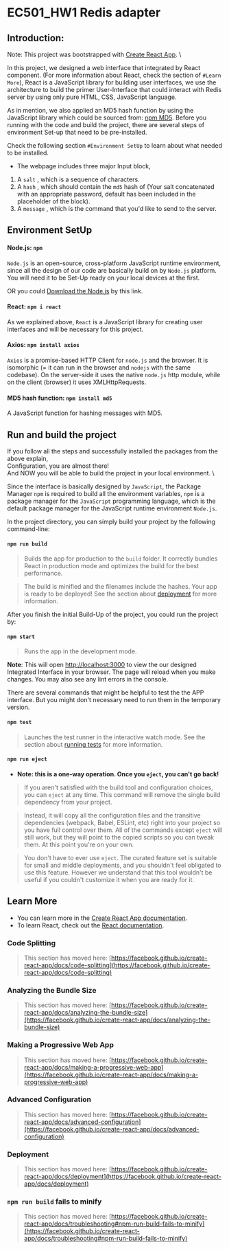 # EC501_HW1 Redis adapter

## Introduction:

Note: This project was bootstrapped with [Create React App](https://github.com/facebook/create-react-app). \

In this project, we designed a web interface that integrated by React component. (For more information about React, check the section of `#Learn More`), React is a JavaScript library for building user interfaces, we use the architecture to build the primer User-Interface that could interact with Redis server by using only pure HTML, CSS, JavaScript language.

As in mention, we also applied an MD5 hash function by using the JavaScript library which could be sourced from: [npm MD5](https://www.npmjs.com/package/md5). Before you running with the code and build the project, there are several steps of environment Set-up that need to be pre-installed.

Check the following section `#Environment SetUp` to learn about what needed to be installed.

- The webpage includes three major Input block,

1. A `salt` , which is a sequence of characters.
2. A `hash` , which should contain the `md5` hash of (Your salt concatenated with an appropriate password, default has been included in the placeholder of the block).
3. A `message` , which is the command that you'd like to send to the server.

## Environment SetUp

#### **Node.js:**  `npm`
`Node.js` is an open-source, cross-platform JavaScript runtime environment, since all the design of our code are basically build on by `Node.js` platform. You will need it to be Set-Up ready on your local devices at the first.

OR you could [Download the Node.js](https://nodejs.org/en/) by this link.

#### **React:**  `npm i react`
As we explained above, `React` is a JavaScript library for creating user interfaces and will be necessary for this project.

#### **Axios:**  `npm install axios`
`Axios` is a promise-based HTTP Client for `node.js` and the browser. It is isomorphic (= it can run in the browser and `nodejs` with the same codebase). On the server-side it uses the native `node.js` http module, while on the client (browser) it uses XMLHttpRequests.

#### **MD5 hash function:**  `npm install md5`
A JavaScript function for hashing messages with MD5.

## Run and build the project

If you follow all the steps and successfully installed the packages from the above explain, \
Configuration, you are almost there! \
And NOW you will be able to build the project in your local environment. \

Since the interface is basically designed by `JavaScript`, the Package Manager `npm` is required to build all the environment variables, `npm` is a package manager for the `JavaScript` programming language, which is the default package manager for the JavaScript runtime environment `Node.js`.

In the project directory, you can simply build your project by the following command-line:

#### `npm run build`

> Builds the app for production to the `build` folder. It correctly bundles React in production mode and optimizes the build for the best performance.

> The build is minified and the filenames include the hashes. Your app is ready to be deployed! See the section about [deployment](https://facebook.github.io/create-react-app/docs/deployment) for more information.

After you finish the initial Build-Up of the project, you could run the project by:

#### `npm start`

> Runs the app in the development mode.

**Note**: This will open [http://localhost:3000](http://localhost:3000) to view the our designed Integrated Interface in your browser. The page will reload when you make changes. You may also see any lint errors in the console.


There are several commands that might be helpful to test the the APP interface. But you might don't necessary need to run them in the temporary version.


#### `npm test`

> Launches the test runner in the interactive watch mode. See the section about [running tests](https://facebook.github.io/create-react-app/docs/running-tests) for more information.


#### `npm run eject`

- **Note: this is a one-way operation. Once you `eject`, you can't go back!**

> If you aren't satisfied with the build tool and configuration choices, you can `eject` at any time. This command will remove the single build dependency from your project.

> Instead, it will copy all the configuration files and the transitive dependencies (webpack, Babel, ESLint, etc) right into your project so you have full control over them. All of the commands except `eject` will still work, but they will point to the copied scripts so you can tweak them. At this point you're on your own.

> You don't have to ever use `eject`. The curated feature set is suitable for small and middle deployments, and you shouldn't feel obligated to use this feature. However we understand that this tool wouldn't be useful if you couldn't customize it when you are ready for it.

## Learn More

  - You can learn more in the [Create React App documentation](https://facebook.github.io/create-react-app/docs/getting-started).
  - To learn React, check out the [React documentation](https://reactjs.org/).

### Code Splitting

> This section has moved here: [https://facebook.github.io/create-react-app/docs/code-splitting](https://facebook.github.io/create-react-app/docs/code-splitting)

### Analyzing the Bundle Size

> This section has moved here: [https://facebook.github.io/create-react-app/docs/analyzing-the-bundle-size](https://facebook.github.io/create-react-app/docs/analyzing-the-bundle-size)

### Making a Progressive Web App

> This section has moved here: [https://facebook.github.io/create-react-app/docs/making-a-progressive-web-app](https://facebook.github.io/create-react-app/docs/making-a-progressive-web-app)

### Advanced Configuration

> This section has moved here: [https://facebook.github.io/create-react-app/docs/advanced-configuration](https://facebook.github.io/create-react-app/docs/advanced-configuration)

### Deployment

> This section has moved here: [https://facebook.github.io/create-react-app/docs/deployment](https://facebook.github.io/create-react-app/docs/deployment)

### `npm run build` fails to minify

> This section has moved here: [https://facebook.github.io/create-react-app/docs/troubleshooting#npm-run-build-fails-to-minify](https://facebook.github.io/create-react-app/docs/troubleshooting#npm-run-build-fails-to-minify)

